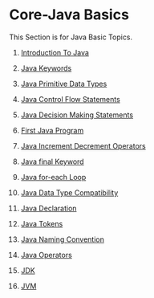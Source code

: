 # Core-Java Basics

This Section is for Java Basic Topics.

1. <a href="https://github.com/NilayPawale/Core-Java/blob/main/Notes/Java%20Basics/Introduction%20to%20Java.md">Introduction To Java</a>

2. <a href="https://github.com/NilayPawale/Core-Java/blob/main/Notes/Java%20Basics/Java%20Keywords.md">Java Keywords</a>

3. <a href="https://github.com/NilayPawale/Core-Java/blob/main/Notes/Java%20Basics/Primitive%20Data%20Types.md">Java Primitive Data Types</a>

4. <a href="https://github.com/NilayPawale/Core-Java/blob/main/Notes/Java%20Basics/Control%20Flow%20Statements.md">Java Control Flow Statements</a>

5. <a href="https://github.com/NilayPawale/Core-Java/blob/main/Notes/Java%20Basics/Decision%20Making%20Statements.md">Java Decision Making Statements</a>

6. <a href="https://github.com/NilayPawale/Core-Java/blob/main/Notes/Java%20Basics/First%20Java%20Program.md">First Java Program</a>

7. <a href="https://github.com/NilayPawale/Core-Java/blob/main/Notes/Java%20Basics/Increment%20Decrement%20Operators.md">Java Increment Decrement Operators</a>

8. <a href="https://github.com/NilayPawale/Core-Java/blob/main/Notes/Java%20Basics/final%20Keyword.md">Java final Keyword</a>

9. <a href="https://github.com/NilayPawale/Core-Java/blob/main/Notes/Java%20Basics/for%20-%20each%20Loop.md">Java for-each Loop</a>

10. <a href="https://github.com/NilayPawale/Core-Java/blob/main/Notes/Java%20Basics/Data%20Type%20Compatibility.md">Java Data Type Compatibility</a>

11. <a href="https://github.com/NilayPawale/Core-Java/blob/main/Notes/Java%20Basics/Declaration.md">Java Declaration</a>

12. <a href="https://github.com/NilayPawale/Core-Java/blob/main/Notes/Java%20Basics/Java%20Tokens.md">Java Tokens</a>

13. <a href="https://github.com/NilayPawale/Core-Java/blob/main/Notes/Java%20Basics/Naming%20Convention.md">Java Naming Convention</a>

14. <a href="https://github.com/NilayPawale/Core-Java/blob/main/Notes/Java%20Basics/Operators%20in%20Java.md">Java Operators</a>

15. <a href="https://github.com/NilayPawale/Core-Java/blob/main/Notes/Java%20Basics/JDK.md">JDK</a>

16. <a href="https://github.com/NilayPawale/Core-Java/blob/main/Notes/Java%20Basics/JVM.md">JVM</a>


